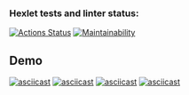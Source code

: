 ### Hexlet tests and linter status:
[![Actions Status](https://github.com/elvis178/frontend-project-44/actions/workflows/hexlet-check.yml/badge.svg)](https://github.com/elvis178/frontend-project-44/actions)
[![Maintainability](https://api.codeclimate.com/v1/badges/b7f8201ba0b10716f286/maintainability)](https://codeclimate.com/github/elvis178/frontend-project-44/maintainability)
## Demo
[![asciicast](https://asciinema.org/a/eitiSPGk979xpSb9S7VhIVyyP.svg)](https://asciinema.org/a/eitiSPGk979xpSb9S7VhIVyyP)
[![asciicast](https://asciinema.org/a/CSuDSrCUrCWHXx1Gx3WeE8v4v.svg)](https://asciinema.org/a/CSuDSrCUrCWHXx1Gx3WeE8v4v)
[![asciicast](https://asciinema.org/a/IfLVXsFfKVQLO3U0VihMELJan.svg)](https://asciinema.org/a/IfLVXsFfKVQLO3U0VihMELJan)
[![asciicast](https://asciinema.org/a/jUAgcYWjfYA53Em4HZYIwiumE.svg)](https://asciinema.org/a/jUAgcYWjfYA53Em4HZYIwiumE)


